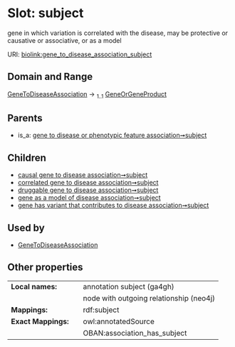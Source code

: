 
# Slot: subject


gene in which variation is correlated with the disease, may be protective or causative or associative, or as a model

URI: [biolink:gene_to_disease_association_subject](https://w3id.org/biolink/vocab/gene_to_disease_association_subject)


## Domain and Range

[GeneToDiseaseAssociation](GeneToDiseaseAssociation.md) &#8594;  <sub>1..1</sub> [GeneOrGeneProduct](GeneOrGeneProduct.md)

## Parents

 *  is_a: [gene to disease or phenotypic feature association➞subject](gene_to_disease_or_phenotypic_feature_association_subject.md)

## Children

 *  [causal gene to disease association➞subject](causal_gene_to_disease_association_subject.md)
 *  [correlated gene to disease association➞subject](correlated_gene_to_disease_association_subject.md)
 *  [druggable gene to disease association➞subject](druggable_gene_to_disease_association_subject.md)
 *  [gene as a model of disease association➞subject](gene_as_a_model_of_disease_association_subject.md)
 *  [gene has variant that contributes to disease association➞subject](gene_has_variant_that_contributes_to_disease_association_subject.md)

## Used by

 * [GeneToDiseaseAssociation](GeneToDiseaseAssociation.md)

## Other properties

|  |  |  |
| --- | --- | --- |
| **Local names:** | | annotation subject (ga4gh) |
|  | | node with outgoing relationship (neo4j) |
| **Mappings:** | | rdf:subject |
| **Exact Mappings:** | | owl:annotatedSource |
|  | | OBAN:association_has_subject |

